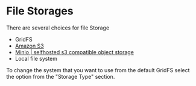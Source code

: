 # File Storages

There are several choices for file Storage

- GridFS
- [Amazon S3](Amazon-s3.md)
- [Minio | selfhosted s3 compatible object storage](Minio.md)
- Local file system

To change the system that you want to use from the default GridFS select the option from the "Storage Type" section.

